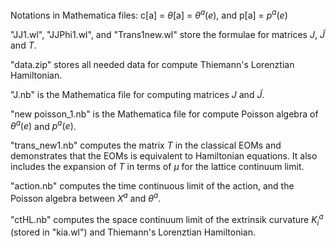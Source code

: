 Notations in Mathematica files: c[a] = $\theta$[a] = $\theta^a(e)$, and p[a] = $p^a(e)$

"JJ1.wl", "JJPhi1.wl", and "Trans1new.wl" store the formulae for matrices $J$, $\tilde{J}$ and $T$. 

"data.zip" stores all needed data for compute Thiemann's Lorenztian Hamiltonian. 

"J.nb" is the Mathematica file for computing matrices $J$ and $\tilde{J}$.

"new poisson_1.nb" is the Mathematica file for compute Poisson algebra of $\theta^a(e)$ and $p^a(e)$.

"trans_new1.nb" computes the matrix $T$ in the classical EOMs and demonstrates that the EOMs is equivalent to Hamiltonian equations. It also includes the expansion of $T$ in terms of $\mu$ for the lattice continuum limit.

"action.nb" computes the time continuous limit of the action, and the Poisson algebra between $X^a$ and $\theta^a$.

"ctHL.nb" computes the space continuum limit of the extrinsik curvature $K_i^a$ (stored in "kia.wl") and Thiemann's Lorenztian Hamiltonian. 
